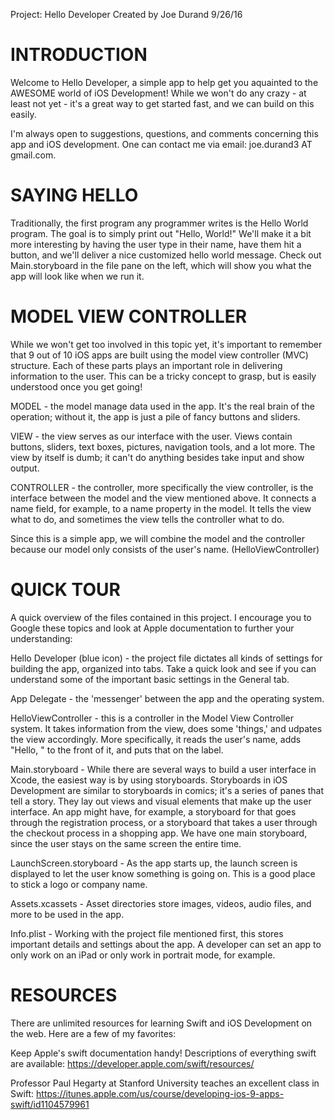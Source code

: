 Project: Hello Developer
Created by Joe Durand 9/26/16

# INTRODUCTION
Welcome to Hello Developer, a simple app to help get you aquainted to the
AWESOME world of iOS Development! While we won't do any crazy - at
least not yet - it's a great way to get started fast, and we can build on this
easily.

I'm always open to suggestions, questions, and comments concerning this app and
iOS development. One can contact me via email:  joe.durand3 AT gmail.com.


# SAYING HELLO
Traditionally, the first program any programmer writes is the Hello World
program. The goal is to simply print out "Hello, World!" We'll make it a bit
more interesting by having the user type in their name, have them hit a button,
and we'll deliver a nice customized hello world message.
Check out Main.storyboard in the file pane on the left, which will show you what
the app will look like when we run it.


# MODEL VIEW CONTROLLER
While we won't get too involved in this topic yet, it's important to remember
that 9 out of 10 iOS apps are built using the model view controller (MVC)
structure. Each of these parts plays an important role in delivering information
to the user. This can be a tricky concept to grasp, but is easily understood
once you get going!

MODEL - the model manage data used in the app. It's the real brain of the
operation; without it, the app is just a pile of fancy buttons and sliders.

VIEW - the view serves as our interface with the user. Views contain buttons,
sliders, text boxes, pictures, navigation tools, and a lot more. The view by
itself is dumb; it can't do anything besides take input and show output.

CONTROLLER - the controller, more specifically the view controller, is the
interface between the model and the view mentioned above. It connects a name
field, for example, to a name property in the model. It tells the view what to
do, and sometimes the view tells the controller what to do.

Since this is a simple app, we will combine the model and the controller because
our model only consists of the user's name. (HelloViewController)


# QUICK TOUR
A quick overview of the files contained in this project. I encourage you to
Google these topics and look at Apple documentation to further your
understanding:

Hello Developer (blue icon) - the project file dictates all kinds of settings
for building the app, organized into tabs. Take a quick look and see if you can
understand some of the important basic settings in the General tab.

App Delegate - the 'messenger' between the app and the operating system.

HelloViewController - this is a controller in the Model View Controller system.
It takes information from the view, does some 'things,' and udpates the view
accordingly. More specifically, it reads the user's name, adds "Hello, " to the
front of it, and puts that on the label.

Main.storyboard - While there are several ways to build a user interface in
Xcode, the easiest way is by using storyboards. Storyboards in iOS Development
are similar to storyboards in comics; it's a series of panes that tell a story.
They lay out views and visual elements that make up the user interface. An app
might have, for example, a storyboard for that goes through the registration
process, or a storyboard that takes a user through the checkout process in a
shopping app. We have one main storyboard, since the user stays on the same
screen the entire time.

LaunchScreen.storyboard - As the app starts up, the launch screen is displayed
to let the user know something is going on. This is a good place to stick a
logo or company name.

Assets.xcassets - Asset directories store images, videos, audio files, and more
to be used in the app.

Info.plist - Working with the project file mentioned first, this stores
important details and settings about the app. A developer can set an app to only
work on an iPad or only work in portrait mode, for example.

# RESOURCES
There are unlimited resources for learning Swift and iOS Development on the web.
Here are a few of my favorites:

Keep Apple's swift documentation handy! Descriptions of everything swift are
available: https://developer.apple.com/swift/resources/

Professor Paul Hegarty at Stanford University teaches an excellent class in Swift:
https://itunes.apple.com/us/course/developing-ios-9-apps-swift/id1104579961

